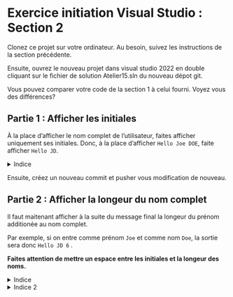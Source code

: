# Exercice initiation Visual Studio : Section 2
Clonez ce projet sur votre ordinateur. Au besoin, suivez les instructions de la section précédente.

Ensuite, ouvrez le nouveau projet dans visual studio 2022 en double cliquant sur le fichier de solution Atelier15.sln du nouveau dépot git. 

Vous pouvez comparer votre code de la section 1 à celui fourni. Voyez vous des différences?

## Partie 1 : Afficher les initiales

À la place d’afficher le nom complet de l’utilisateur, faites afficher uniquement ses initiales. Donc, à la place d’afficher ```Hello Joe DOE```, faite afficher ```Hello JD```.

<details>
<summary>Indice</summary>
Pour accéder au à un caractère spécifique d’une chaine de caractères, voici la syntaxe : maChaine[index] (remplacer maChaine par votre nom de variable et index par 0, 1, 2 ... selon la position du caractère voulu)
</details>

Ensuite, créez un nouveau commit et pusher vous modification de nouveau.

## Partie 2 : Afficher la longeur du nom complet
Il faut maitenant afficher à la suite du message final la longeur du prénom additionée au nom complet. 

Par exemple, si on entre comme prénom ```Joe``` et comme nom ```Doe```, la sortie sera donc ```Hello JD 6``` .

**Faites attention de mettre un espace entre les initiales et la longeur des noms.**

<details>
<summary>Indice</summary>
On utilise des variables de type ```string monNomDeString``` dans le code pour stocker les chaines de caractères. Pour stocker des nombres entiers, il faut utiliser ```int monNomDeInt```.
</details>

<details>
<summary>Indice 2</summary>
Utilisez votre moteur de recherche favori pour trouver comment déterminer la longeur d'un string :)

Exemple de recherche : c# string length

Rechercher en anglais donne de bien meilleurs résultats.
</details>